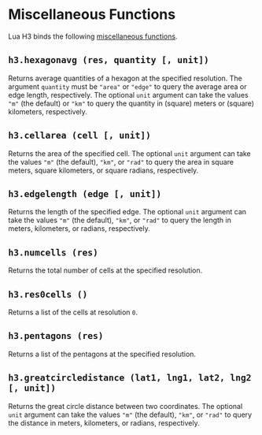 # Miscellaneous Functions

Lua H3 binds the following [miscellaneous functions](https://h3geo.org/docs/api/misc).


## `h3.hexagonavg (res, quantity [, unit])`

Returns average quantities of a hexagon at the specified resolution. The argument `quantity`
must be `"area"` or `"edge"` to query the average area or edge length, respectively. The
optional `unit` argument can take the values `"m"` (the default) or `"km"` to query the quantity
in (square) meters or (square) kilometers, respectively.


## `h3.cellarea (cell [, unit])`

Returns the area of the specified cell. The optional `unit` argument can take the values
`"m"` (the default), `"km"`, or `"rad"` to query the area in square meters, square kilometers,
or square radians, respectively.


## `h3.edgelength (edge [, unit])`

Returns the length of the specified edge. The optional `unit` argument can take the values
`"m"` (the default), `"km"`, or `"rad"` to query the length in meters, kilometers, or radians,
respectively.


## `h3.numcells (res)`

Returns the total number of cells at the specified resolution.


## `h3.res0cells ()`

Returns a list of the cells at resolution `0`.


## `h3.pentagons (res)`

Returns a list of the pentagons at the specified resolution.


## `h3.greatcircledistance (lat1, lng1, lat2, lng2 [, unit])`

Returns the great circle distance between two coordinates. The optional `unit` argument can take
the values `"m"` (the default), `"km"`, or `"rad"` to query the distance in meters, kilometers,
or radians, respectively.

